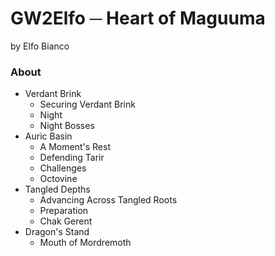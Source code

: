 # GW2Elfo ─ Heart of Maguuma
by Elfo Bianco

### About
* Verdant Brink
  * Securing Verdant Brink
  * Night
  * Night Bosses
* Auric Basin
  * A Moment's Rest
  * Defending Tarir
  * Challenges
  * Octovine
* Tangled Depths
  * Advancing Across Tangled Roots
  * Preparation
  * Chak Gerent
* Dragon's Stand
  * Mouth of Mordremoth
